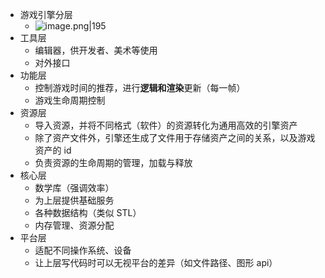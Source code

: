 - 游戏引擎分层
	- ![image.png|195](https://thdlrt.oss-cn-beijing.aliyuncs.com/20250125180317.png)
- 工具层
	- 编辑器，供开发者、美术等使用
	- 对外接口
- 功能层
	- 控制游戏时间的推荐，进行**逻辑和渲染**更新（每一帧）
	- 游戏生命周期控制
- 资源层
	- 导入资源，并将不同格式（软件）的资源转化为通用高效的引擎资产
	- 除了资产文件外，引擎还生成了文件用于存储资产之间的关系，以及游戏资产的 id
	- 负责资源的生命周期的管理，加载与释放
- 核心层
	- 数学库（强调效率）
	- 为上层提供基础服务
	- 各种数据结构（类似 STL）
	- 内存管理、资源分配
- 平台层
	- 适配不同操作系统、设备
	- 让上层写代码时可以无视平台的差异（如文件路径、图形 api）
